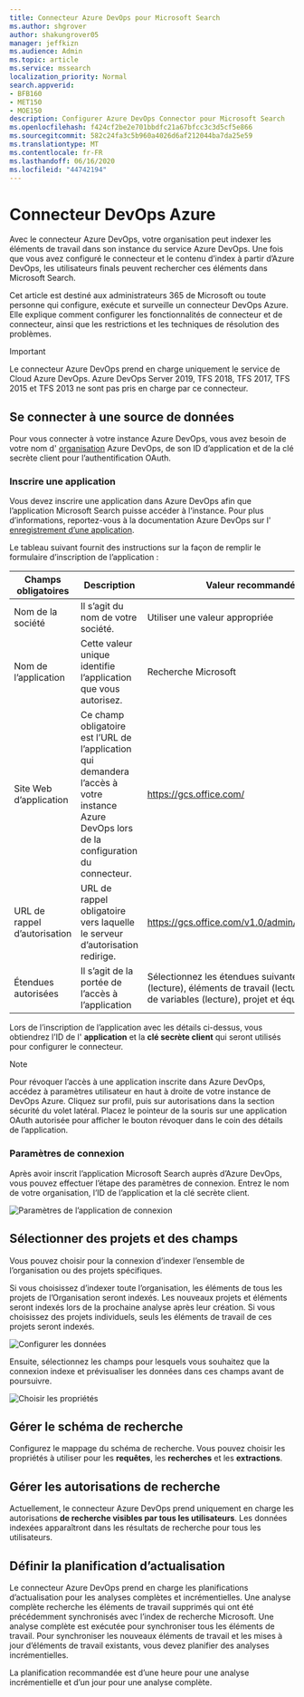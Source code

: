 ```yaml
---
title: Connecteur Azure DevOps pour Microsoft Search
ms.author: shgrover
author: shakungrover05
manager: jeffkizn
ms.audience: Admin
ms.topic: article
ms.service: mssearch
localization_priority: Normal
search.appverid:
- BFB160
- MET150
- MOE150
description: Configurer Azure DevOps Connector pour Microsoft Search
ms.openlocfilehash: f424cf2be2e701bbdfc21a67bfcc3c3d5cf5e866
ms.sourcegitcommit: 582c24fa3c5b960a4026d6af212044ba7da25e59
ms.translationtype: MT
ms.contentlocale: fr-FR
ms.lasthandoff: 06/16/2020
ms.locfileid: "44742194"
---
```

# <a name="azure-devops-connector"></a>Connecteur DevOps Azure

Avec le connecteur Azure DevOps, votre organisation peut indexer les éléments de travail dans son instance du service Azure DevOps. Une fois que vous avez configuré le connecteur et le contenu d’index à partir d’Azure DevOps, les utilisateurs finals peuvent rechercher ces éléments dans Microsoft Search.

Cet article est destiné aux administrateurs 365 de Microsoft ou toute personne qui configure, exécute et surveille un connecteur DevOps Azure. Elle explique comment configurer les fonctionnalités de connecteur et de connecteur, ainsi que les restrictions et les techniques de résolution des problèmes.

>[!IMPORTANT]
>Le connecteur Azure DevOps prend en charge uniquement le service de Cloud Azure DevOps. Azure DevOps Server 2019, TFS 2018, TFS 2017, TFS 2015 et TFS 2013 ne sont pas pris en charge par ce connecteur.

## <a name="connect-to-a-data-source"></a>Se connecter à une source de données

Pour vous connecter à votre instance Azure DevOps, vous avez besoin de votre nom d' [organisation](https://docs.microsoft.com/azure/devops/organizations/accounts/create-organization) Azure DevOps, de son ID d’application et de la clé secrète client pour l’authentification OAuth.

### <a name="register-an-app"></a>Inscrire une application

Vous devez inscrire une application dans Azure DevOps afin que l’application Microsoft Search puisse accéder à l’instance. Pour plus d’informations, reportez-vous à la documentation Azure DevOps sur l' [enregistrement d’une application](https://docs.microsoft.com/azure/devops/integrate/get-started/authentication/oauth?view=azure-devops#register-your-app).

Le tableau suivant fournit des instructions sur la façon de remplir le formulaire d’inscription de l’application :

 **Champs obligatoires** | **Description**      | **Valeur recommandée**
--- | --- | ---
| Nom de la société         | Il s’agit du nom de votre société. | Utiliser une valeur appropriée   |
| Nom de l’application     | Cette valeur unique identifie l’application que vous autorisez.    | Recherche Microsoft     |
| Site Web d’application  | Ce champ obligatoire est l’URL de l’application qui demandera l’accès à votre instance Azure DevOps lors de la configuration du connecteur.  | <https://gcs.office.com/>                |
| URL de rappel d’autorisation        | URL de rappel obligatoire vers laquelle le serveur d’autorisation redirige. | <https://gcs.office.com/v1.0/admin/oauth/callback>|
| Étendues autorisées | Il s’agit de la portée de l’accès à l’application | Sélectionnez les étendues suivantes : identité (lecture), éléments de travail (lecture), groupes de variables (lecture), projet et équipe (lecture)|

Lors de l’inscription de l’application avec les détails ci-dessus, vous obtiendrez l’ID de l' **application** et la **clé secrète client** qui seront utilisés pour configurer le connecteur.

>[!NOTE]
>Pour révoquer l’accès à une application inscrite dans Azure DevOps, accédez à paramètres utilisateur en haut à droite de votre instance de DevOps Azure. Cliquez sur profil, puis sur autorisations dans la section sécurité du volet latéral. Placez le pointeur de la souris sur une application OAuth autorisée pour afficher le bouton révoquer dans le coin des détails de l’application.

### <a name="connection-settings"></a>Paramètres de connexion

Après avoir inscrit l’application Microsoft Search auprès d’Azure DevOps, vous pouvez effectuer l’étape des paramètres de connexion. Entrez le nom de votre organisation, l’ID de l’application et la clé secrète client.

![Paramètres de l’application de connexion](media/ADO_Connection_settings_2.png)

## <a name="select-projects-and-fields"></a>Sélectionner des projets et des champs

Vous pouvez choisir pour la connexion d’indexer l’ensemble de l’organisation ou des projets spécifiques.

Si vous choisissez d’indexer toute l’organisation, les éléments de tous les projets de l’Organisation seront indexés. Les nouveaux projets et éléments seront indexés lors de la prochaine analyse après leur création. Si vous choisissez des projets individuels, seuls les éléments de travail de ces projets seront indexés.

![Configurer les données](media/ADO_Configure_data.png)

Ensuite, sélectionnez les champs pour lesquels vous souhaitez que la connexion indexe et prévisualiser les données dans ces champs avant de poursuivre.

![Choisir les propriétés](media/ADO_choose_properties.png)

## <a name="manage-the-search-schema"></a>Gérer le schéma de recherche

Configurez le mappage du schéma de recherche. Vous pouvez choisir les propriétés à utiliser pour les **requêtes**, les **recherches** et les **extractions**.

## <a name="manage-search-permissions"></a>Gérer les autorisations de recherche

Actuellement, le connecteur Azure DevOps prend uniquement en charge les autorisations **de recherche visibles par tous les utilisateurs**. Les données indexées apparaîtront dans les résultats de recherche pour tous les utilisateurs.

## <a name="set-the-refresh-schedule"></a>Définir la planification d’actualisation

Le connecteur Azure DevOps prend en charge les planifications d’actualisation pour les analyses complètes et incrémentielles. Une analyse complète recherche les éléments de travail supprimés qui ont été précédemment synchronisés avec l’index de recherche Microsoft. Une analyse complète est exécutée pour synchroniser tous les éléments de travail. Pour synchroniser les nouveaux éléments de travail et les mises à jour d’éléments de travail existants, vous devez planifier des analyses incrémentielles.

La planification recommandée est d’une heure pour une analyse incrémentielle et d’un jour pour une analyse complète.
